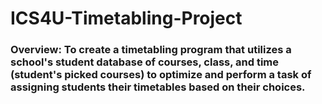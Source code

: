 # ICS4U-Timetabling-Project
### Overview: To create a timetabling program that utilizes a school's student database of courses, class, and time (student's picked courses) to optimize and perform a task of assigning students their timetables based on their choices.
